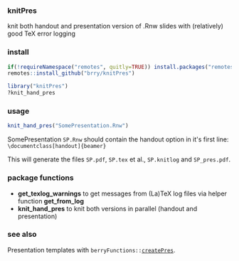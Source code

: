 ### knitPres

knit both handout and presentation version of .Rnw slides with (relatively) good TeX error logging

### install

```R
if(!requireNamespace("remotes", quitly=TRUE)) install.packages("remotes")
remotes::install_github("brry/knitPres")

library("knitPres")
?knit_hand_pres
```

### usage

```R
knit_hand_pres("SomePresentation.Rnw")
```

SomePresentation `SP.Rnw` should contain the handout option in it's first line:  
`\documentclass[handout]{beamer}`

This will generate the files `SP.pdf`, `SP.tex` et al., `SP.knitlog` and `SP_pres.pdf`.

### package functions

- **get_texlog_warnings** to get messages from (La)TeX log files via helper function **get_from_log** 
- **knit_hand_pres**      to knit both versions in parallel (handout and presentation)


### see also

Presentation templates with 
`berryFunctions::`[`createPres`](https://www.rdocumentation.org/packages/berryFunctions/topics/createPres?).

